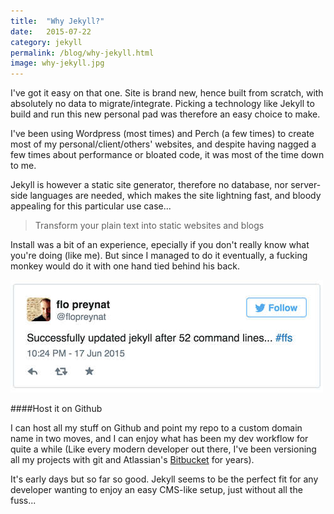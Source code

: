 ```yaml
---
title:  "Why Jekyll?"
date:   2015-07-22
category: jekyll
permalink: /blog/why-jekyll.html
image: why-jekyll.jpg
---
```

I've got it easy on that one. Site is brand new, hence built from scratch, with absolutely no data to migrate/integrate. Picking a technology like Jekyll to build and run this new personal pad was therefore an easy choice to make.

I've been using Wordpress (most times) and Perch (a few times) to create most of my personal/client/others' websites, and despite having nagged a few times about performance or bloated code, it was most of the time down to me.

Jekyll is however a static site generator, therefore no database, nor server-side languages are needed, which makes the site lightning fast, and bloody appealing for this particular use case...

> Transform your plain text into static websites and blogs

Install was a bit of an experience, epecially if you don't really know what you're doing (like me). But since I managed to do it eventually, a fucking monkey would do it with one hand tied behind his back.

![jekyll install](/img/jekyll-install.jpg "Jekyll Install")

####Host it on Github

I can host all my stuff on Github and point my repo to a custom domain name in two moves, and I can enjoy what has been my dev workflow for quite a while (Like every modern developer out there, I've been versioning all my projects with git and Atlassian's [Bitbucket](https://bitbucket.org/) for years).

It's early days but so far so good. Jekyll seems to be the perfect fit for any developer wanting to enjoy an easy CMS-like setup, just without all the fuss...